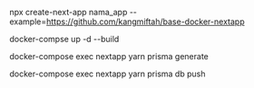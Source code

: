    npx create-next-app nama_app --example=https://github.com/kangmiftah/base-docker-nextapp

docker-compse up -d --build

docker-compose exec nextapp yarn prisma generate

docker-compose exec nextapp yarn prisma db push